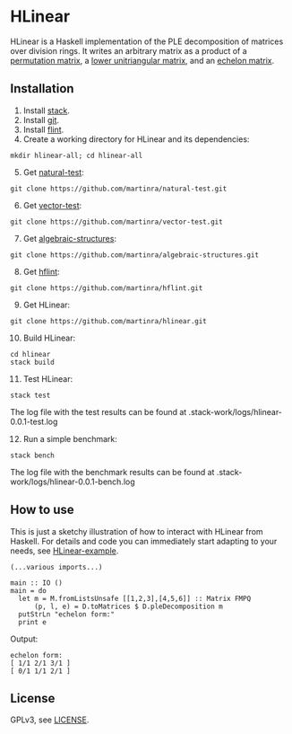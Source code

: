 # HLinear

HLinear is a Haskell implementation of the PLE decomposition of matrices over division rings.
It writes an arbitrary matrix as a product of a [permutation matrix](https://en.wikipedia.org/wiki/Permutation_matrix), a [lower unitriangular matrix](https://en.wikipedia.org/wiki/Triangular_matrix#Unitriangular_matrix), and an [echelon matrix](https://en.wikipedia.org/wiki/Row_echelon_form).

## Installation

1. Install [stack](https://haskellstack.org).
2. Install [git](https://git-scm.com).
3. Install [flint](https://flintlib.org).
4. Create a working directory for HLinear and its dependencies:
```
mkdir hlinear-all; cd hlinear-all
```
5. Get [natural-test](https://github.com/martinra/natural-test):
```
git clone https://github.com/martinra/natural-test.git
```
6. Get [vector-test](https://github.com/martinra/vector-test):
```
git clone https://github.com/martinra/vector-test.git
```
7. Get [algebraic-structures](https://github.com/martinra/algebraic-structures):
```
git clone https://github.com/martinra/algebraic-structures.git
```
8. Get [hflint](https://github.com/martinra/hflint):
```
git clone https://github.com/martinra/hflint.git
```
9. Get HLinear:
```
git clone https://github.com/martinra/hlinear.git
```
10. Build HLinear:
```
cd hlinear
stack build
```
11. Test HLinear:
```
stack test
```
The log file with the test results can be found at .stack-work/logs/hlinear-0.0.1-test.log

12. Run a simple benchmark:
```
stack bench
```
The log file with the benchmark results can be found at .stack-work/logs/hlinear-0.0.1-bench.log

## How to use

This is just a sketchy illustration of how to interact with HLinear from Haskell.
For details and code you can immediately start adapting to your needs, see [HLinear-example](https://github.com/aghitza/hlinear-example).

```
(...various imports...)

main :: IO ()
main = do
  let m = M.fromListsUnsafe [[1,2,3],[4,5,6]] :: Matrix FMPQ
      (p, l, e) = D.toMatrices $ D.pleDecomposition m
  putStrLn "echelon form:"
  print e
```

Output:
```
echelon form:
[ 1/1 2/1 3/1 ]
[ 0/1 1/1 2/1 ]
```


## License

GPLv3, see [LICENSE](LICENSE).
